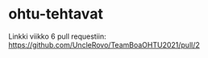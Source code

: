 # ohtu-tehtavat


Linkki viikko 6 pull requestiin:
https://github.com/UncleRovo/TeamBoaOHTU2021/pull/2
